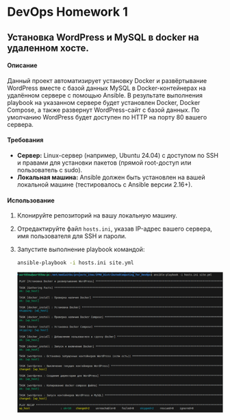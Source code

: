 # DevOps Homework 1

## Установка WordPress и MySQL в docker на удаленном хосте.

#### Описание

Данный проект автоматизирует установку Docker и развёртывание WordPress вместе с базой данных MySQL в Docker-контейнерах на удалённом сервере с помощью Ansible. В результате выполнения playbook на указанном сервере будет установлен Docker, Docker Compose, а также развернут WordPress-сайт с базой данных. По умолчанию WordPress будет доступен по HTTP на порту 80 вашего сервера.

#### Требования

- **Сервер:** Linux-сервер (например, Ubuntu 24.04) с доступом по SSH и правами для установки пакетов (прямой root-доступ или пользователь с sudo).
- **Локальная машина:** Ansible должен быть установлен на вашей локальной машине (тестировалось с Ansible версии 2.16+).

#### Использование

1. Клонируйте репозиторий на вашу локальную машину.
2. Отредактируйте файл `hosts.ini`, указав IP-адрес вашего сервера, имя пользователя для SSH и пароли.
3. Запустите выполнение playbook командой:

   ```bash
   ansible-playbook -i hosts.ini site.yml
   ```
   
   ![process](screen.png)
